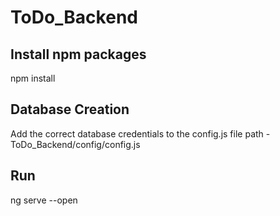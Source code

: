 # ToDo_Backend

## Install npm packages
 
npm install

## Database Creation

Add the correct database credentials to the config.js file
path - ToDo_Backend/config/config.js 


## Run 

ng serve --open

